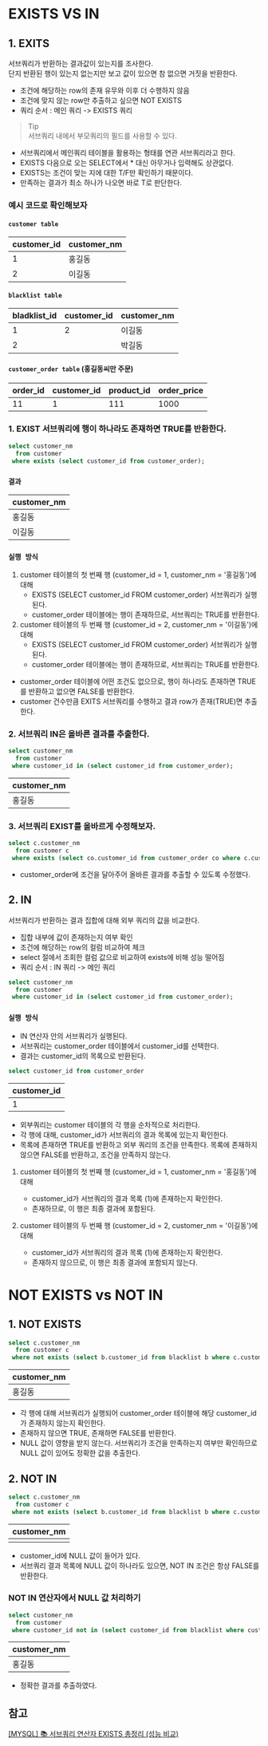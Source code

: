 # EXISTS VS IN
## 1. EXITS
서브쿼리가 반환하는 결과값이 있는지를 조사한다.  
단지 반환된 행이 있는지 없는지만 보고 값이 있으면 참 없으면 거짓을 반환한다.  
- 조건에 해당하는 row의 존재 유무와 이후 더 수행하지 않음
- 조건에 맞지 않는 row만 추출하고 싶으면 NOT EXISTS
- 쿼리 순서 : 메인 쿼리 -> EXISTS 쿼리

> Tip  
서브쿼리 내에서 부모쿼리의 필드를 사용할 수 있다.

- 서브쿼리에서 메인쿼리 테이블을 활용하는 형태를 연관 서브쿼리라고 한다.  
- EXISTS 다음으로 오는 SELECT에서 * 대신 아무거나 입력해도 상관없다.  
- EXISTS는 조건이 맞는 지에 대한 T/F만 확인하기 때문이다.  
- 만족하는 결과가 최소 하나가 나오면 바로 T로 판단한다.  

### 예시 코드로 확인해보자
#### `customer table`
|customer_id|customer_nm|
|-|-|
|1|홍길동|
|2|이길동|

#### `blacklist table`
|bladklist_id|customer_id|customer_nm|
|-|-|-|
|1|2|이길동|
|2||박길동|

#### `customer_order table` (홍길동씨만 주문)
|order_id|customer_id|product_id|order_price|
|-|-|-|-|
|11|1|111|1000|

### 1. EXIST 서브쿼리에 행이 하나라도 존재하면 TRUE를 반환한다.

```sql
select customer_nm
  from customer
 where exists (select customer_id from customer_order);
```
### `결과`
|customer_nm|
|-|
|홍길동|
|이길동|

### `실행 방식`
1.  customer 테이블의 첫 번째 행 (customer_id = 1, customer_nm = '홍길동')에 대해
    - EXISTS (SELECT customer_id FROM customer_order) 서브쿼리가 실행된다.
    - customer_order 테이블에는 행이 존재하므로, 서브쿼리는 TRUE를 반환한다.
2. customer 테이블의 두 번째 행 (customer_id = 2, customer_nm = '이길동')에 대해
    - EXISTS (SELECT customer_id FROM customer_order) 서브쿼리가 실행된다.
    - customer_order 테이블에는 행이 존재하므로, 서브쿼리는 TRUE를 반환한다.

- customer_order 테이블에 어떤 조건도 없으므로, 행이 하나라도 존재하면 TRUE를 반환하고 없으면 FALSE를 반환한다. 
- customer 건수만큼 EXITS 서브쿼리를 수행하고 결과 row가 존재(TRUE)면 추출한다. 

### 2. 서브쿼리 IN은 올바른 결과를 추출한다.
```sql
select customer_nm
  from customer
 where customer_id in (select customer_id from customer_order);
```
|customer_nm|
|-|
|홍길동|


### 3. 서브쿼리 EXIST를 올바르게 수정해보자.
```sql
select c.customer_nm
  from customer c
 where exists (select co.customer_id from customer_order co where c.customer_id = co.customer_id);
```
- customer_order에 조건을 달아주어 올바른 결과를 추출할 수 있도록 수정했다.

## 2. IN
서브쿼리가 반환하는 결과 집합에 대해 외부 쿼리의 값을 비교한다.
- 집합 내부에 값이 존재하는지 여부 확인
- 조건에 해당하는 row의 컬럼 비교하여 체크
- select 절에서 조회한 컬럼 값으로 비교하여 exists에 비해 성능 떨어짐
- 쿼리 순서 : IN 쿼리 -> 메인 쿼리

```sql
select customer_nm
  from customer
 where customer_id in (select customer_id from customer_order);
```

### `실행 방식`
- IN 연산자 안의 서브쿼리가 실행된다. 
- 서브쿼리는 customer_order 테이블에서 customer_id를 선택한다.
- 결과는 customer_id의 목록으로 반환된다.

```sql
select customer_id from customer_order
```
|customer_id|
|-|
|1|

- 외부쿼리는 customer 테이블의 각 행을 순차적으로 처리한다. 
- 각 행에 대해, customer_id가 서브쿼리의 결과 목록에 있는지 확인한다. 
- 목록에 존재하면 TRUE를 반환하고 외부 쿼리의 조건을 만족한다. 목록에 존재하지 않으면 FALSE를 반환하고, 조건을 만족하지 않는다.

1. customer 테이블의 첫 번째 행 (customer_id = 1, customer_nm = '홍길동')에 대해
    - customer_id가 서브쿼리의 결과 목록 (1)에 존재하는지 확인한다.
    - 존재하므로, 이 행은 최종 결과에 포함된다.

2. customer 테이블의 두 번째 행 (customer_id = 2, customer_nm = '이길동')에 대해
    - customer_id가 서브쿼리의 결과 목록 (1)에 존재하는지 확인한다.
    - 존재하지 않으므로, 이 행은 최종 결과에 포함되지 않는다.


# NOT EXISTS vs NOT IN
## 1. NOT EXISTS
```sql
select c.customer_nm
  from customer c
 where not exists (select b.customer_id from blacklist b where c.customer_id = b.customer_id);
```
|customer_nm|
|-|
|홍길동|

- 각 행에 대해 서브쿼리가 실행되어 customer_order 테이블에 해당 customer_id가 존재하지 않는지 확인한다.  
- 존재하지 않으면 TRUE, 존재하면 FALSE를 반환한다.  
- NULL 값이 영향을 받지 않는다. 서브쿼리가 조건을 만족하는지 여부만 확인하므로 NULL 값이 있어도 정확한 값을 추출한다. 

## 2. NOT IN
```sql
select c.customer_nm
  from customer c
 where not exists (select b.customer_id from blacklist b where c.customer_id = b.customer_id);
```
|customer_nm|
|-|
||
- customer_id에 NULL 값이 들어가 있다.  
- 서브쿼리 결과 목록에 NULL 값이 하나라도 있으면, NOT IN 조건은 항상 FALSE를 반환한다.  

### NOT IN 연산자에서 NULL 값 처리하기
```sql
select customer_nm
  from customer
 where customer_id not in (select customer_id from blacklist where customer_id is not null);
```
|customer_nm|
|-|
|홍길동|
- 정확한 결과를 추출하였다.


## 참고
[[MYSQL] 📚 서브쿼리 연산자 EXISTS 총정리 (성능 비교)](https://inpa.tistory.com/entry/MYSQL-%F0%9F%93%9A-%EC%84%9C%EB%B8%8C%EC%BF%BC%EB%A6%AC-%EC%97%B0%EC%82%B0%EC%9E%90-EXISTS-%EC%B4%9D%EC%A0%95%EB%A6%AC-%EC%84%B1%EB%8A%A5-%EB%B9%84%EA%B5%90#exists_vs_in_%EC%97%B0%EC%82%B0%EC%9E%90_%EC%B0%A8%EC%9D%B4)
